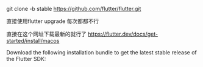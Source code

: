 git clone -b stable https://github.com/flutter/flutter.git

直接使用flutter upgrade 每次都都不行

直接在这个网址下载最新的就行了
https://flutter.dev/docs/get-started/install/macos

Download the following installation bundle to get the latest stable release of the Flutter SDK:


